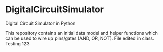 DigitalCircuitSimulator
=======================

Digital Circuit Simulator in Python

This repository contains an initial data model and helper functions which can be used to wire up pins/gates (AND, OR, NOT).
File edited in class.
Testing 123
